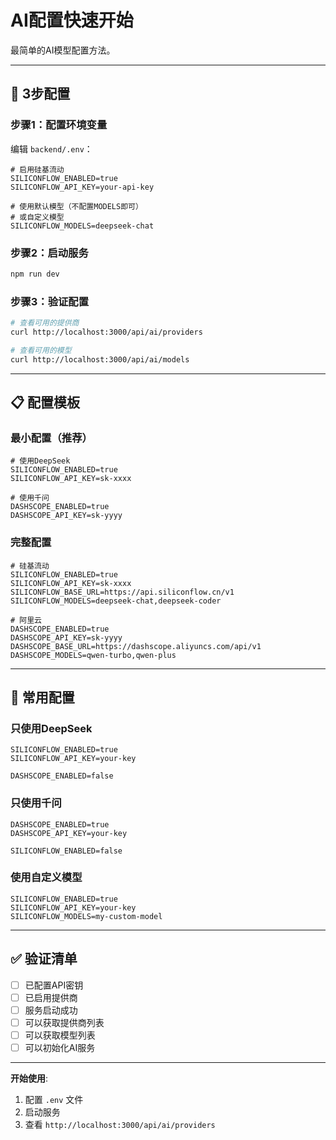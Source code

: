 # AI配置快速开始

最简单的AI模型配置方法。

---

## 🚀 3步配置

### 步骤1：配置环境变量

编辑 `backend/.env`：

```env
# 启用硅基流动
SILICONFLOW_ENABLED=true
SILICONFLOW_API_KEY=your-api-key

# 使用默认模型（不配置MODELS即可）
# 或自定义模型
SILICONFLOW_MODELS=deepseek-chat
```

### 步骤2：启动服务

```bash
npm run dev
```

### 步骤3：验证配置

```bash
# 查看可用的提供商
curl http://localhost:3000/api/ai/providers

# 查看可用的模型
curl http://localhost:3000/api/ai/models
```

---

## 📋 配置模板

### 最小配置（推荐）

```env
# 使用DeepSeek
SILICONFLOW_ENABLED=true
SILICONFLOW_API_KEY=sk-xxxx

# 使用千问
DASHSCOPE_ENABLED=true
DASHSCOPE_API_KEY=sk-yyyy
```

### 完整配置

```env
# 硅基流动
SILICONFLOW_ENABLED=true
SILICONFLOW_API_KEY=sk-xxxx
SILICONFLOW_BASE_URL=https://api.siliconflow.cn/v1
SILICONFLOW_MODELS=deepseek-chat,deepseek-coder

# 阿里云
DASHSCOPE_ENABLED=true
DASHSCOPE_API_KEY=sk-yyyy
DASHSCOPE_BASE_URL=https://dashscope.aliyuncs.com/api/v1
DASHSCOPE_MODELS=qwen-turbo,qwen-plus
```

---

## 🎯 常用配置

### 只使用DeepSeek

```env
SILICONFLOW_ENABLED=true
SILICONFLOW_API_KEY=your-key

DASHSCOPE_ENABLED=false
```

### 只使用千问

```env
DASHSCOPE_ENABLED=true
DASHSCOPE_API_KEY=your-key

SILICONFLOW_ENABLED=false
```

### 使用自定义模型

```env
SILICONFLOW_ENABLED=true
SILICONFLOW_API_KEY=your-key
SILICONFLOW_MODELS=my-custom-model
```

---

## ✅ 验证清单

- [ ] 已配置API密钥
- [ ] 已启用提供商
- [ ] 服务启动成功
- [ ] 可以获取提供商列表
- [ ] 可以获取模型列表
- [ ] 可以初始化AI服务

---

**开始使用**:
1. 配置 `.env` 文件
2. 启动服务
3. 查看 `http://localhost:3000/api/ai/providers`

